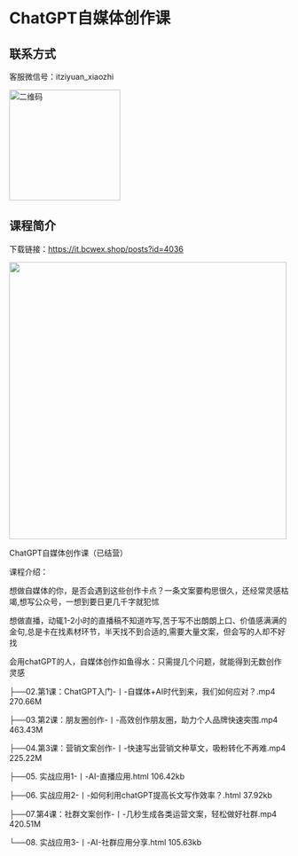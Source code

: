 # ChatGPT自媒体创作课

## 联系方式

客服微信号：itziyuan_xiaozhi

<img src="https://ziyuanyun.oss-cn-guangzhou.aliyuncs.com/common/20240614073449/666b82192834a.jpg" width="200" height="200" alt="二维码">

## 课程简介

下载链接：https://it.bcwex.shop/posts?id=4036

<img src="https://ziyuanyun.oss-cn-guangzhou.aliyuncs.com/yun/20240515185557/664494bde4759.jpg" width="500" alt="">

  ChatGPT自媒体创作课（已结营）



 课程介绍：

 想做自媒体的你，是否会遇到这些创作卡点？一条文案要构思很久，还经常灵感枯竭,想写公众号，一想到要日更几千字就犯怵

 想做直播，动辄1-2小时的直播稿不知道咋写,苦于写不出朗朗上口、价值感满满的金句,总是卡在找素材环节，半天找不到合适的,需要大量文案，但会写的人却不好找

 会用chatGPT的人，自媒体创作如鱼得水：只需提几个问题，就能得到无数创作灵感

 ├──02.第1课：ChatGPT入门-丨-自媒体+AI时代到来，我们如何应对？.mp4 270.66M

 ├──03.第2课：朋友圈创作-丨-高效创作朋友圈，助力个人品牌快速突围.mp4 463.43M

 ├──04.第3课：营销文案创作-丨-快速写出营销文种草文，吸粉转化不再难.mp4 225.22M

 ├──05. 实战应用1-丨-AI-直播应用.html 106.42kb

 ├──06. 实战应用2-丨-如何利用chatGPT提高长文写作效率？.html 37.92kb

 ├──07.第4课：社群文案创作-丨-几秒生成各类运营文案，轻松做好社群.mp4 420.51M

 └──08. 实战应用3-丨-AI-社群应用分享.html 105.63kb

  